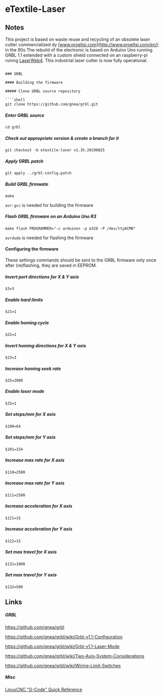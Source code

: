 # eTextile-Laser

## Notes

This project is based on waste reuse and recycling of an obsolete laser cutter commercialized dy [www.proeltsi.com](http://www.proeltsi.com/en/) in the 90s
The rebuild of the electronic is based on Arduino Uno running GRBL 1.1 extended with a custom shield connected on an raspberry-pi ruinng [LaserWeb4](https://github.com/LaserWeb).
This industrial laser cutter is now fully operational.

````

### GRBL

#### Building the firmware

##### Clone GRBL source repository

````shell
git clone https://github.com/gnea/grbl.git
````

##### Enter GRBL source

````shell
cd grbl
````

##### Check out appropriate version & create a branch for it

````shell
git checkout -b etextile-laser v1.1h.20190825
````

##### Apply GRBL patch

````shell
git apply ../grbl-config.patch
````

##### Build GRBL firmwate

````shell
make
````

`avr-gcc` is needed for building the firmware

##### Flash GRBL firmware on an Arduino Uno R3

````shell
make flash PROGRAMMER="-c arduinon -p m328 -P /dev/ttyACM0"
````

`avrdude` is needed for flashing the firmware

#### Configuring the firmware

These settings commands should be sent to the GRBL firmware only once after (re)flashing, they are saved in EEPROM.

##### Invert port directions for X & Y axis

```
$3=3
```

##### Enable hard limits

```
$21=1
```

##### Enable homing cycle

```
$22=1
```

##### Invert homing directions for X & Y axis

```
$23=3
```

##### Increase homing seek rate

```
$25=2000
```

##### Enable laser mode

```
$32=1
```

##### Set steps/mm for X axis

```
$100=64
```

##### Set steps/mm for Y axis

```
$101=154
```

##### Increase max rate for X axis

```
$110=2500
```

##### Increase max rate for Y axis

```
$111=2500
```

##### Increase acceleration for X axis

```
$121=15
```

##### Increase acceleration for Y axis

```
$122=15
```

##### Set max travel for X axis

```
$131=1000
```

##### Set max travel for Y axis

```
$132=500
```

## Links

##### GRBL

https://github.com/gnea/grbl

https://github.com/gnea/grbl/wiki/Grbl-v1.1-Configuration

https://github.com/gnea/grbl/wiki/Grbl-v1.1-Laser-Mode

https://github.com/gnea/grbl/wiki/Two-Axis-System-Considerations

https://github.com/gnea/grbl/wiki/Wiring-Limit-Switches

##### Misc

[LinuxCNC "G-Code" Quick Reference](http://linuxcnc.org/docs/2.5/html/gcode.html)
